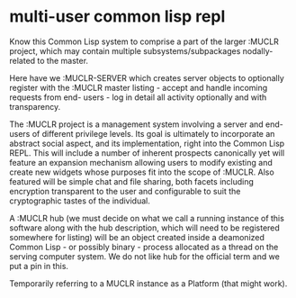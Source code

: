 multi-user common lisp repl
========

Know this Common Lisp system to comprise a part of the larger :MUCLR project,
which may contain multiple subsystems/subpackages nodally-related to the master.

Here have we :MUCLR-SERVER which creates server objects to optionally register
with the :MUCLR master listing - accept and handle incoming requests from end-
users - log in detail all activity optionally and with transparency.

The :MUCLR project is a management system involving a server and end-users of
different privilege levels. Its goal is ultimately to incorporate an abstract
social aspect, and its implementation, right into the Common Lisp REPL. This
will include a number of inherent prospects canonically yet will feature an
expansion mechanism allowing users to modify existing and create new widgets
whose purposes fit into the scope of :MUCLR. Also featured will be simple chat
and file sharing, both facets including encryption transparent to the user and
configurable to suit the cryptographic tastes of the individual.

A :MUCLR hub (we must decide on what we call a running instance of this software
along with the hub description, which will need to be registered somewhere for
listing) will be an object created inside a deamonized Common Lisp - or possibly
binary - process allocated as a thread on the serving computer system. We do not
like hub for the official term and we put a pin in this.

Temporarily referring to a MUCLR instance as a Platform (that might work).
